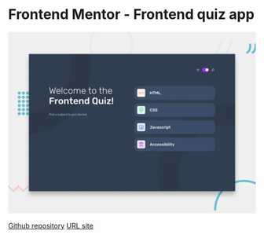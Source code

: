 # Frontend Mentor - Frontend quiz app

![Design preview for the Frontend quiz app coding challenge](./preview.jpg)

[Github repository](https://github.com/barriedirk/frontend-mentor-exercise-14-frontend-quiz-app)
[URL site](https://barriedirk.github.io/frontend-mentor-exercise-14-frontend-quiz-app)

